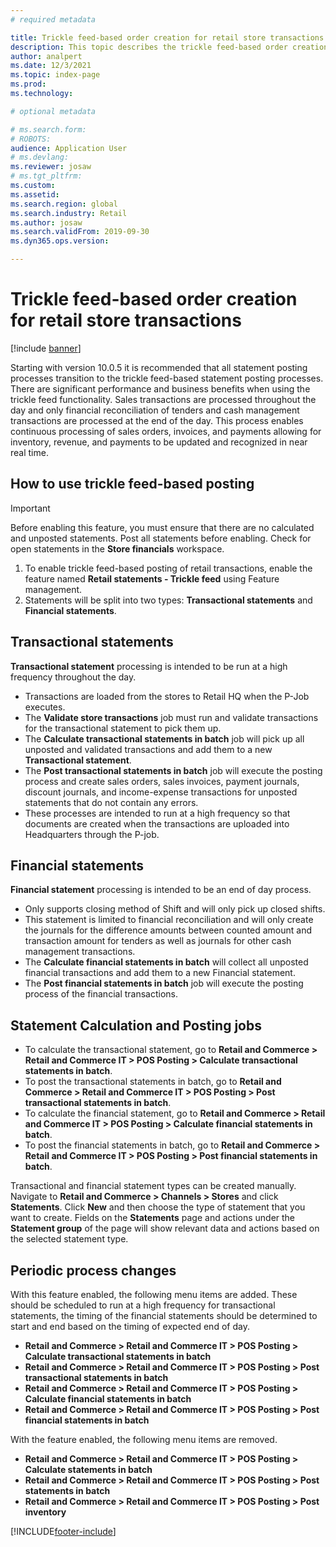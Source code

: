 ```yaml
---
# required metadata

title: Trickle feed-based order creation for retail store transactions
description: This topic describes the trickle feed-based order creation for store transactions in Microsoft Dynamics 365 Commerce.
author: analpert
ms.date: 12/3/2021
ms.topic: index-page
ms.prod: 
ms.technology: 

# optional metadata

# ms.search.form: 
# ROBOTS: 
audience: Application User
# ms.devlang: 
ms.reviewer: josaw
# ms.tgt_pltfrm: 
ms.custom: 
ms.assetid: 
ms.search.region: global
ms.search.industry: Retail
ms.author: josaw
ms.search.validFrom: 2019-09-30
ms.dyn365.ops.version: 

---
```

# Trickle feed-based order creation for retail store transactions

[!include [banner](includes/banner.md)]

Starting with version 10.0.5 it is recommended that all statement posting processes transition to the trickle feed-based statement posting processes. There are significant performance and business benefits when using the trickle feed functionality. Sales transactions are processed throughout the day and only financial reconciliation of tenders and cash management transactions are processed at the end of the day. This process enables continuous processing of sales orders, invoices, and payments allowing for inventory, revenue, and payments to be updated and recognized in near real time.

## How to use trickle feed-based posting

> [!IMPORTANT]
> Before enabling this feature, you must ensure that there are no calculated and unposted statements. Post all statements before enabling. Check for open statements in the 
**Store financials** workspace.

1. To enable trickle feed-based posting of retail transactions, enable the feature named **Retail statements - Trickle feed** using Feature management.
2. Statements will be split into two types: **Transactional statements** and **Financial statements**.

## Transactional statements
  **Transactional statement** processing is intended to be run at a high frequency throughout the day.
  - Transactions are loaded from the stores to Retail HQ when the P-Job executes.
  - The **Validate store transactions** job must run and validate transactions for the transactional statement to pick them up. 
  - The **Calculate transactional statements in batch** job will pick up all unposted and validated transactions and add them to a new **Transactional statement**.
  - The **Post transactional statements in batch** job will execute the posting process and create sales orders, sales invoices, payment journals, discount journals, and income-expense transactions for unposted statements that do not contain any errors.
  - These processes are intended to run at a high frequency so that documents are created when the transactions are uploaded into Headquarters through the P-job.

## Financial statements
  **Financial statement** processing is intended to be an end of day process.
  - Only supports closing method of Shift and will only pick up closed shifts. 
  - This statement is limited to financial reconciliation and will only create the journals for the difference amounts between counted amount and transaction amount for tenders as well as journals for other cash management transactions.
 - The **Calculate financial statements in batch** will collect all unposted financial transactions and add them to a new Financial statement.
 - The **Post financial statements in batch** job will execute the posting process of the financial transactions.
 
 ## Statement Calculation and Posting jobs
  - To calculate the transactional statement, go to **Retail and Commerce > Retail and Commerce IT > POS Posting > Calculate transactional statements in batch**. 
  - To post the transactional statements in batch, go to **Retail and Commerce > Retail and Commerce IT > POS Posting > Post transactional statements in batch**.
  - To calculate the financial statement, go to **Retail and Commerce > Retail and Commerce IT > POS Posting > Calculate financial statements in batch**. 
  - To post the financial statements in batch, go to **Retail and Commerce > Retail and Commerce IT > POS Posting > Post financial statements in batch**.

Transactional and financial statement types can be created manually. Navigate to **Retail and Commerce > Channels > Stores** and click **Statements**. Click **New** and then choose the type of statement that you want to create. Fields on the **Statements** page and actions under the **Statement group** of the page will show relevant data and actions based on the selected statement type.

## Periodic process changes
With this feature enabled, the following menu items are added. These should be scheduled to run at a high frequency for transactional statements, the timing of the financial statements should be determined to start and end based on the timing of expected end of day.
  - **Retail and Commerce > Retail and Commerce IT > POS Posting > Calculate transactional statements in batch**
  - **Retail and Commerce > Retail and Commerce IT > POS Posting > Post transactional statements in batch**
  - **Retail and Commerce > Retail and Commerce IT > POS Posting > Calculate financial statements in batch**
  - **Retail and Commerce > Retail and Commerce IT > POS Posting > Post financial statements in batch**

With the feature enabled, the following menu items are removed.
  - **Retail and Commerce > Retail and Commerce IT > POS Posting > Calculate statements in batch**
  - **Retail and Commerce > Retail and Commerce IT > POS Posting > Post statements in batch**
  - **Retail and Commerce > Retail and Commerce IT > POS Posting > Post inventory**


[!INCLUDE[footer-include](../includes/footer-banner.md)]
